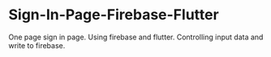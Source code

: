 # Sign-In-Page-Firebase-Flutter
One page sign in page. Using firebase and flutter. Controlling input data and write to firebase.
